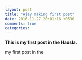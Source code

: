 ```yaml
---
layout: post
title: "Ajay making first post"
date: 2016-11-27 20:01:16 +0530
comments: true
categories: 
---
```


**This is my first post in the Hausla.**

my first post in the